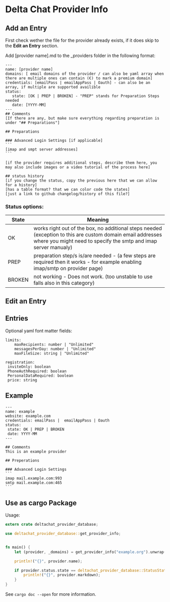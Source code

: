 # Delta Chat Provider Info


## Add an Entry
First check wether the file for the provider already exists, if it does skip to the **Edit an Entry** section.

Add [provider name].md to the _providers folder in the following format:
~~~
---
name: [provider name]
domains: [ email domains of the provider / can also be yaml array when there are multiple ones can contain (€) to mark a premium domain]
credentials: [emailPass | emailAppPass | Oauth] - can also be an array, if multiple are supported availible
status:
   state: [OK | PREP | BROKEN] - "PREP" stands for Preparation Steps needed
   date: [YYYY-MM]
---
## Comments
[If there are any, but make sure everything regarding preparation is under "## Preparations"]

## Preparations

### Advanced Login Settings [if applicable]
```
[imap and smpt server addresses]
```

[if the provider requires additional steps, describe them here, you may also include images or a video tutorial of the process here]

## status history
[if you change the status, copy the previous here that we can allow for a history]
[has a table format? that we can color code the states]
[just a link to github changelog/history of this file?]
~~~

### Status options:

State | Meaning
---|---
OK | works right out of the box, no additional steps needed (exception to this are custom domain email addresses where you might need to specify the smtp and imap server manualy)
PREP | preparation step/s is/are needed - (a few steps are required then it works - for example enabling imap/smtp on provider page)
BROKEN | not working - Does not work. (too unstable to use falls also in this category)

## Edit an Entry

## Entries

Optional yaml font matter fields:
```
limits:
    maxRecipients: number | "Unlimited"
    messagesPerDay: number | "Unlimited"
    maxFileSize: string | "Unlimited"

registration:
 inviteOnly: boolean
 PhoneAuthRequired: boolean
 PersonalDataRequired: boolean
 price: string

```

## Example
~~~
---
name: example
website: example.com
credentials: emailPass |  emailAppPass | Oauth
status:
 state: OK | PREP | BROKEN
 date: YYYY-MM
---

## Comments
This is an example provider

## Preperations

### Advanced Login Settings
```
imap mail.example.com:993
smtp mail.example.com:465
```
~~~

## Use as cargo Package

Usage:
```rust
extern crate deltachat_provider_database;

use deltachat_provider_database::get_provider_info;


fn main() {
    let (provider, _domains) = get_provider_info("example.org").unwrap();

    println!("{}", provider.name);

    if provider.status.state == deltachat_provider_database::StatusState::PREPARATION {
        println!("{}", provider.markdown);
    }
}
```

See `cargo doc --open` for more information.